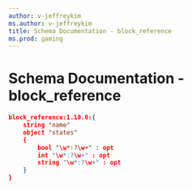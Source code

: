 ```yaml
---
author: v-jeffreykim
ms.author: v-jeffreykim
title: Schema Documentation - block_reference
ms.prod: gaming
---
```


# Schema Documentation - block_reference

```json
block_reference:1.10.0:{
    string "name"
    object "states"
    {
        bool "\w*:?\w+" : opt
        int "\w*:?\w+" : opt
        string "\w*:?\w+" : opt
    }
}
```